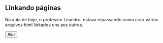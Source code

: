 ## Linkando páginas
Na aula de hoje, o professor Leandro, estava repassando como criar vários arquivos html linkados uns aos outros.

<button type="text" onclick="window.location.href='https://capimaso.github.io/linkando-paginas/'">Site</button>
